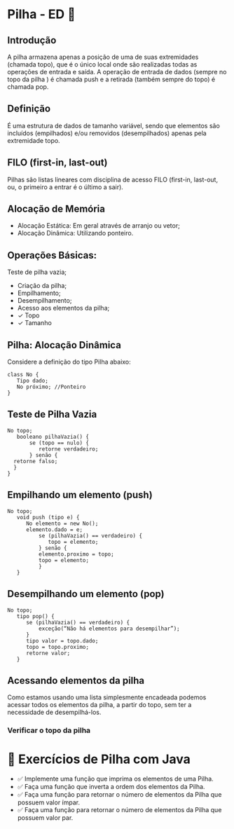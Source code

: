 #  Pilha - ED 🔋

## Introdução
A pilha armazena apenas a posição de uma de suas extremidades (chamada topo), que é o único local onde são realizadas todas as operações de entrada e saída. A operação de entrada de dados (sempre no topo da pilha ) é chamada push e a retirada (também sempre do topo) é chamada pop.

## Definição 

É uma estrutura de dados de tamanho variável, sendo que elementos são incluídos (empilhados) e/ou removidos (desempilhados) apenas pela extremidade topo.

## FILO (first-in, last-out)

Pilhas são listas lineares com disciplina de acesso FILO (first-in, last-out, ou, o primeiro a entrar é o último a sair).

## Alocação de Memória

- Alocação Estática: Em geral através de arranjo ou
vetor;
- Alocação Dinâmica: Utilizando ponteiro.

## Operações Básicas:

Teste de pilha vazia;
- Criação da pilha;
- Empilhamento;
- Desempilhamento;
- Acesso aos elementos da pilha;
- ✓ Topo
- ✓ Tamanho

## Pilha: Alocação Dinâmica

Considere a definição do tipo Pilha abaixo:
```
class No {
   Tipo dado;
   No próximo; //Ponteiro
}
```

## Teste de Pilha Vazia

```
No topo;
   booleano pilhaVazia() {
       se (topo == nulo) {
          retorne verdadeiro;
       } senão {
  retorne falso;
  }
}
```

## Empilhando um elemento (push)

```
No topo;
   void push (tipo e) {
      No elemento = new No();
      elemento.dado = e;
          se (pilhaVazia() == verdadeiro) {
             topo = elemento;
          } senão {
          elemento.proximo = topo;
          topo = elemento;
          } 
   }
```

## Desempilhando um elemento (pop)

```
No topo;
   tipo pop() {
      se (pilhaVazia() == verdadeiro) {
          exceção(“Não há elementos para desempilhar”);
      }
      tipo valor = topo.dado;
      topo = topo.proximo;
      retorne valor;
   }
```

## Acessando elementos da pilha

Como estamos usando uma lista simplesmente encadeada podemos acessar todos os elementos da pilha, a partir do topo, sem ter a necessidade de desempilhá-los.

### Verificar o topo da pilha




# 📝 Exercícios de Pilha com Java

- ✅ Implemente uma função que imprima os elementos de uma Pilha.
- ✅ Faça uma função que inverta a ordem dos elementos da Pilha.
- ✅ Faça uma função para retornar o número de elementos da Pilha que possuem valor ímpar.
- ✅ Faça uma função para retornar o número de elementos da Pilha que possuem valor par.
